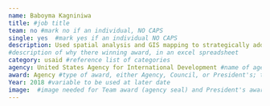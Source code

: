 ```yaml
---
name: Baboyma Kagniniwa
title: #job title
team: no #mark no if an individual, NO CAPS
single: yes  #mark yes if an individual NO CAPS
description: Used spatial analysis and GIS mapping to strategically address poverty, malnutrition, and stunting. Mr. Kagniniwa’s work gives USAID teams a better understanding of each country’s unique challenges and helps them design evidence-based activities to increase impact.
#description of why there winning award, in an excel spreadsheet
category: usaid #reference list of categories
agency: United States Agency for International Development #name of agency, capitalize first letter of each name
award: Agency #type of award, either Agency, Council, or President's; this is case sensitive so make sure to match the options listed exactly. This section generates the format of the card
Year: 2018 #variable to be used at later date
image:  #image needed for Team award (agency seal) and President's award (headshot); leave empty if and individual Agency award
---
```


